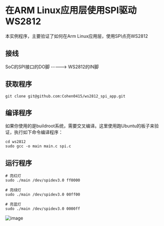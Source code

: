 # 在ARM Linux应用层使用SPI驱动WS2812
本实例程序，主要验证了如何在Arm Linux应用层，使用SPI点亮WS2812

## 接线
SoC的SPI接口的DO脚 -----> WS2812的IN脚

## 获取程序
```shell
git clone git@github.com:Cohen0415/ws2812_spi_app.git
```

## 编译程序
如果你使用的是buildroot系统，需要交叉编译。这里使用跑Ubuntu的板子来验证，执行如下命令编译程序：
```shell
cd ws2812
sudo gcc -o main main.c spi.c
```

## 运行程序
```shell
# 亮红灯
sudo ./main /dev/spidev3.0 ff0000

# 亮绿灯
sudo ./main /dev/spidev3.0 00ff00

# 亮蓝灯
sudo ./main /dev/spidev3.0 0000ff
```
![image](https://github.com/user-attachments/assets/72ed1adc-03c1-426c-92c1-da6da1e4d993)
